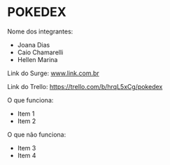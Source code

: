 # POKEDEX

Nome dos integrantes: 
- Joana Dias
- Caio Chamarelli
- Hellen Marina

Link do Surge: www.link.com.br

Link do Trello: https://trello.com/b/hrqL5xCg/pokedex

O que funciona:
- Item 1
- Item 2

O que não funciona: 
- Item 3
- Item 4
